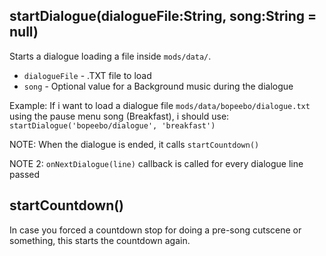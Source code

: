 ## startDialogue(dialogueFile:String, song:String = null)
Starts a dialogue loading a file inside `mods/data/`.
* `dialogueFile` - .TXT file to load
* `song` - Optional value for a Background music during the dialogue

Example: If i want to load a dialogue file `mods/data/bopeebo/dialogue.txt` using the pause menu song (Breakfast), i should use: `startDialogue('bopeebo/dialogue', 'breakfast')`

NOTE: When the dialogue is ended, it calls `startCountdown()`

NOTE 2: `onNextDialogue(line)` callback is called for every dialogue line passed

## startCountdown()
In case you forced a countdown stop for doing a pre-song cutscene or something, this starts the countdown again.